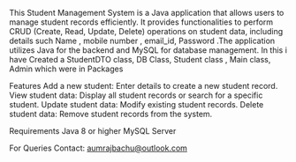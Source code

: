 This Student Management System is a Java application that allows users to manage student records efficiently. It provides functionalities to perform CRUD (Create, Read, Update, Delete)
operations on student data, including details such Name , mobile number , email_id, Password .The application utilizes Java for the backend and MySQL for database management.
In this i have Created a StudentDTO class, DB Class, Student class , Main class, Admin which were in Packages

Features
Add a new student: Enter details to create a new student record.
View student data: Display all student records or search for a specific student.
Update student data: Modify existing student records.
Delete student data: Remove student records from the system.


Requirements
Java 8 or higher
MySQL Server

For Queries Contact:
aumrajbachu@outlook.com
